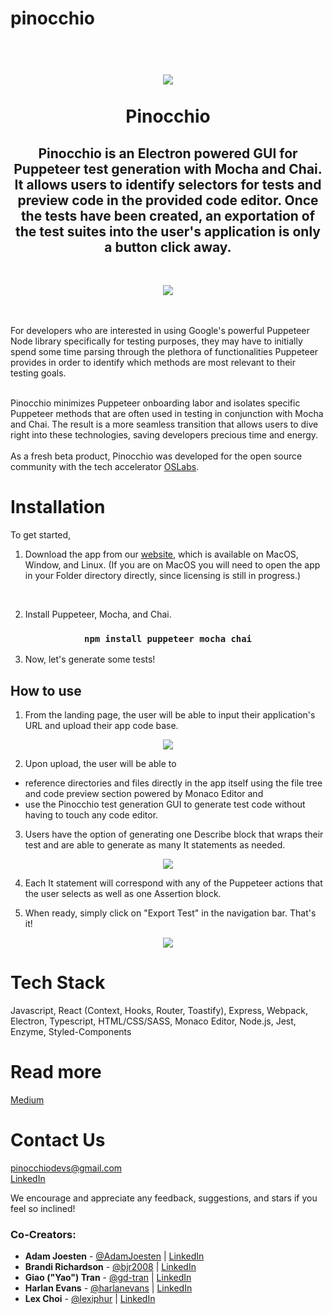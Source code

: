 # pinocchio

<h1 align="center">
    <strong>
    <br>
    <img src="./assets/horizontal-blue-logo.jpeg" />
    <br>
    <br>
    Pinocchio
    <br>
    </strong>
</h1>

<h2 align="center"> Pinocchio is an Electron powered GUI for Puppeteer test generation with Mocha and Chai. It allows users to identify selectors for tests and preview code in the provided code editor. Once the tests have been created, an exportation of the test suites into the user's application is only a button click away.
</h2>
<br>
<p align="center"><img  src="./assets/what-is-pinocchio.jpeg"/></p>

<br>
<br>
For developers who are interested in using Google's powerful Puppeteer Node library specifically for testing purposes, they may have to initially spend some time parsing through the plethora of functionalities Puppeteer provides in order to identify which methods are most relevant to their testing goals.

<br>
<br>

Pinocchio minimizes Puppeteer onboarding labor and isolates specific Puppeteer methods that are often used in testing in conjunction with Mocha and Chai. The result is a more seamless transition that allows users to dive right into these technologies, saving developers precious time and energy.
<br>
<br>
As a fresh beta product, Pinocchio was developed for the open source community with the tech accelerator [OSLabs](https://opensourcelabs.io/).

# Installation
To get started, 

1) Download the app from our [website](https://pinocchio.dev), which is available on MacOS, Window, and Linux. (If you are on MacOS you will need to open the app in your Folder directory directly, since licensing is still in progress.)
<br>

2) Install Puppeteer, Mocha, and Chai.
<h3 align="center"><code>npm install puppeteer mocha chai</code></h3>

3) Now, let's generate some tests!

## <b> How to use </b>

1) From the landing page, the user will be able to input their application's URL and upload their app code base.
<p align="center">
<img src="./assets/landing.gif" />
</p>

2. Upon upload, the user will be able to <br>
- reference directories and files directly in the app itself using the file tree and code preview section powered by Monaco Editor and <br>
- use the Pinocchio test generation GUI to generate test code without having to touch any code editor.

3. Users have the option of generating one Describe block that wraps their test and are able to generate as many It statements as needed.
<p align="center">
<img src="./assets/file-tree-describe.gif" />
</p>

4. Each It statement will correspond with any of the Puppeteer actions that the user selects as well as one Assertion block.

5. When ready, simply click on "Export Test" in the navigation bar. That's it!

<p align="center">
<img src="./assets/it-block-export.gif" />
</p>


# Tech Stack
Javascript, React (Context, Hooks, Router, Toastify), Express, Webpack, Electron, Typescript, HTML/CSS/SASS, Monaco Editor, Node.js, Jest, Enzyme, Styled-Components

# Read more
[Medium](https://medium.com/pinocchio-for-developers/play-with-pinocchio-a-puppeteer-test-generation-gui-8a9f9f501a7a)

# Contact Us
pinocchiodevs@gmail.com<br>
[LinkedIn](https://www.linkedin.com/company/pinocchio-dev)

We encourage and appreciate any feedback, suggestions, and stars if you feel so inclined!
<b><h3>Co-Creators:</h3></b>
- **Adam Joesten** - [@AdamJoesten](https://github.com/AdamJoesten)  | [LinkedIn](https://www.linkedin.com/in/adamjoesten/)
- **Brandi Richardson** - [@bjr2008](https://github.com/bjr2008) | [LinkedIn](https://www.linkedin.com/in/brandi-richardson-28295158/)
- **Giao ("Yao") Tran** - [@gd-tran](https://github.com/gd-tran) | [LinkedIn](https://www.linkedin.com/in/giao-tran-91353654/)
- **Harlan Evans** - [@harlanevans](https://github.com/harlanevans) | [LinkedIn](https://www.linkedin.com/in/harlan-evans/)
- **Lex Choi** - [@lexiphur](https://github.com/lexiphur) | [LinkedIn](https://www.linkedin.com/in/lexchoi3/)
